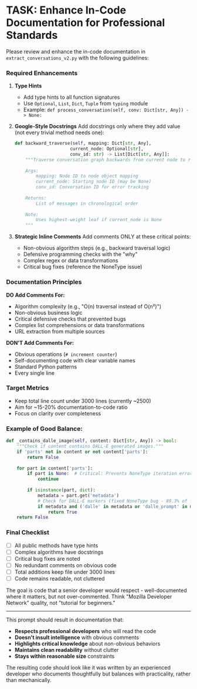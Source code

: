 # **TASK: Enhance In-Code Documentation for Professional Standards**

Please review and enhance the in-code documentation in `extract_conversations_v2.py` with the following guidelines:

### Required Enhancements

1. **Type Hints**
   - Add type hints to all function signatures
   - Use `Optional`, `List`, `Dict`, `Tuple` from `typing` module
   - Example: `def process_conversation(self, conv: Dict[str, Any]) -> None:`

2. **Google-Style Docstrings**
   Add docstrings only where they add value (not every trivial method needs one):
   ```python
   def backward_traverse(self, mapping: Dict[str, Any], 
                        current_node: Optional[str], 
                        conv_id: str) -> List[Dict[str, Any]]:
       """Traverse conversation graph backwards from current node to root.
       
       Args:
           mapping: Node ID to node object mapping
           current_node: Starting node ID (may be None)
           conv_id: Conversation ID for error tracking
           
       Returns:
           List of messages in chronological order
           
       Note:
           Uses highest-weight leaf if current_node is None
       """
   ```

3. **Strategic Inline Comments**
   Add comments ONLY at these critical points:
   - Non-obvious algorithm steps (e.g., backward traversal logic)
   - Defensive programming checks with the "why"
   - Complex regex or data transformations
   - Critical bug fixes (reference the NoneType issue)

### Documentation Principles

**DO Add Comments For:**
- Algorithm complexity (e.g., "O(n) traversal instead of O(n²)")
- Non-obvious business logic
- Critical defensive checks that prevented bugs
- Complex list comprehensions or data transformations
- URL extraction from multiple sources

**DON'T Add Comments For:**
- Obvious operations (`# increment counter`)
- Self-documenting code with clear variable names
- Standard Python patterns
- Every single line

### Target Metrics
- Keep total line count under 3000 lines (currently ~2500)
- Aim for ~15-20% documentation-to-code ratio
- Focus on clarity over completeness

### Example of Good Balance:

```python
def _contains_dalle_image(self, content: Dict[str, Any]) -> bool:
    """Check if content contains DALL-E generated images."""
    if 'parts' not in content or not content['parts']:
        return False
    
    for part in content['parts']:
        if part is None:  # Critical: Prevents NoneType iteration error
            continue
            
        if isinstance(part, dict):
            metadata = part.get('metadata')
            # Check for DALL-E markers (fixed NoneType bug - 89.3% of failures)
            if metadata and ('dalle' in metadata or 'dalle_prompt' in metadata):
                return True
    return False
```

### Final Checklist
- [ ] All public methods have type hints
- [ ] Complex algorithms have docstrings
- [ ] Critical bug fixes are noted
- [ ] No redundant comments on obvious code
- [ ] Total additions keep file under 3000 lines
- [ ] Code remains readable, not cluttered

The goal is code that a senior developer would respect - well-documented where it matters, but not over-commented. Think "Mozilla Developer Network" quality, not "tutorial for beginners."

---

This prompt should result in documentation that:
- **Respects professional developers** who will read the code
- **Doesn't insult intelligence** with obvious comments
- **Highlights critical knowledge** about non-obvious behaviors
- **Maintains clean readability** without clutter
- **Stays within reasonable size** constraints

The resulting code should look like it was written by an experienced developer who documents thoughtfully but balances with practicality, rather than mechanically.